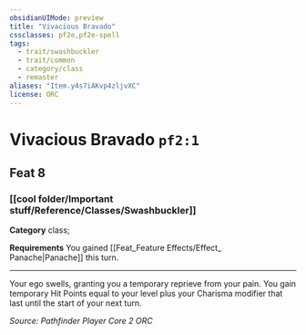```yaml
---
obsidianUIMode: preview
title: "Vivacious Bravado"
cssclasses: pf2e,pf2e-spell
tags:
  - trait/swashbuckler
  - trait/common
  - category/class
  - remaster
aliases: "Item.y4s7iAKvp4zljvXC"
license: ORC
---
```

# Vivacious Bravado `pf2:1`
## Feat 8
### [[cool folder/Important stuff/Reference/Classes/Swashbuckler]]

**Category** class; 




**Requirements** You gained [[Feat_Feature Effects/Effect_ Panache|Panache]] this turn.

* * *

Your ego swells, granting you a temporary reprieve from your pain. You gain temporary Hit Points equal to your level plus your Charisma modifier that last until the start of your next turn.

*Source: Pathfinder Player Core 2*
*ORC*